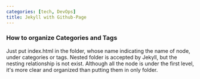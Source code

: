 ```yaml
---
categories: [tech, DevOps]
title: Jekyll with Github-Page
---
```


### How to organize Categories and Tags
Just put index.html in the folder, whose name indicating the name of node, under categories or tags. Nested folder is accepted by Jekyll, but the nesting relationship is not exist. Although all the node is under the first level, it's more clear and organized than putting them in only folder.

